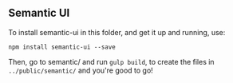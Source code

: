 ## Semantic UI

To install semantic-ui in this folder, and get it up and running, use:

```
npm install semantic-ui --save
```

Then, go to semantic/ and run `gulp build`, to create the files in `../public/semantic/`
and you're good to go!



